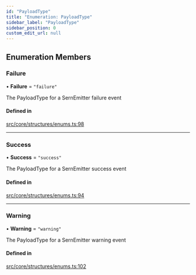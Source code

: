 ```yaml
---
id: "PayloadType"
title: "Enumeration: PayloadType"
sidebar_label: "PayloadType"
sidebar_position: 0
custom_edit_url: null
---
```


## Enumeration Members

### Failure

• **Failure** = ``"failure"``

The PayloadType for a SernEmitter failure event

#### Defined in

[src/core/structures/enums.ts:98](https://github.com/sern-handler/handler/blob/2106522/src/core/structures/enums.ts#L98)

___

### Success

• **Success** = ``"success"``

The PayloadType for a SernEmitter success event

#### Defined in

[src/core/structures/enums.ts:94](https://github.com/sern-handler/handler/blob/2106522/src/core/structures/enums.ts#L94)

___

### Warning

• **Warning** = ``"warning"``

The PayloadType for a SernEmitter warning event

#### Defined in

[src/core/structures/enums.ts:102](https://github.com/sern-handler/handler/blob/2106522/src/core/structures/enums.ts#L102)
